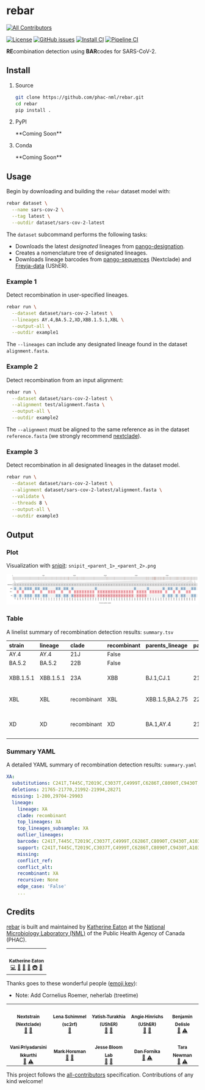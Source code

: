 # rebar

<!-- ALL-CONTRIBUTORS-BADGE:START - Do not remove or modify this section -->
[![All Contributors](https://img.shields.io/badge/all_contributors-10-orange.svg?style=flat-square)](#contributors-)
<!-- ALL-CONTRIBUTORS-BADGE:END -->

[![License](https://img.shields.io/badge/License-Apache_2.0-blue.svg)](https://github.com/phac-nml/rebar/blob/master/LICENSE)
[![GitHub issues](https://img.shields.io/github/issues/phac-nml/rebar.svg)](https://github.com/phac-nml/rebar/issues)
[![Install CI](https://github.com/phac-nml/rebar/actions/workflows/install.yaml/badge.svg)](https://github.com/phac-nml/rebar/actions/workflows/install.yaml)
[![Pipeline CI](https://github.com/phac-nml/rebar/actions/workflows/pipeline.yaml/badge.svg)](https://github.com/phac-nml/rebar/actions/workflows/pipeline.yaml)

**RE**combination detection using **BAR**codes for SARS-CoV-2.

## Install

1. Source

    ```bash
    git clone https://github.com/phac-nml/rebar.git
    cd rebar
    pip install .
    ```

1. PyPI

    \*\*Coming Soon\*\*

1. Conda

    \*\*Coming Soon\*\*

## Usage

Begin by downloading and building the `rebar` dataset model with:

```bash
rebar dataset \
  --name sars-cov-2 \
  --tag latest \
  --outdir dataset/sars-cov-2-latest
```

The `dataset` subcommand performs the following tasks:

- Downloads the latest _designated_ lineages from [pango-designation](https://github.com/cov-lineages/pango-designation).
- Creates a nomenclature tree of designated lineages.
- Downloads lineage barcodes from [pango-sequences](https://github.com/corneliusroemer/pango-sequences) (Nextclade) and [Freyja-data](https://github.com/andersen-lab/Freyja-data) (UShER).

### Example 1

Detect recombination in user-specified lineages.

```bash
rebar run \
  --dataset dataset/sars-cov-2-latest \
  --lineages AY.4,BA.5.2,XD,XBB.1.5.1,XBL \
  --output-all \
  --outdir example1
```

The `--lineages` can include any designated lineage found in the dataset `alignment.fasta`.

### Example 2

Detect recombination from an input alignment:

```bash
rebar run \
  --dataset dataset/sars-cov-2-latest \
  --alignment test/alignment.fasta \
  --output-all \
  --outdir example2
```

The `--alignment` must be aligned to the same reference as in the dataset `reference.fasta` (we strongly recommend [nextclade](https://github.com/nextstrain/nextclade)).

### Example 3

Detect recombination in all designated lineages in the dataset model.

```bash
rebar run \
  --dataset dataset/sars-cov-2-latest \
  --alignment dataset/sars-cov-2-latest/alignment.fasta \
  --validate \
  --threads 8 \
  --output-all \
  --outdir example3
```

## Output

### Plot

Visualization with [snipit](https://github.com/aineniamh/snipit): `snipit_<parent_1>_<parent_2>.png`

![snipit_XD](images/snipit_XD.png)

### Table

A linelist summary of recombination detection results: `summary.tsv`

|strain   |lineage  |clade      |recombinant|parents_lineage|parents_clade|breakpoints            |regions                                            |
|:--------|:--------|:----------|:----------|:--------------|:------------|:----------------------|:--------------------------------------------------|
|AY.4     |AY.4     |21J        |False      |               |             |                       |                                                   |
|BA.5.2   |BA.5.2   |22B        |False      |               |             |                       |                                                   |
|XBB.1.5.1|XBB.1.5.1|23A        |XBB        |BJ.1,CJ.1      |21L,22D      |22897:22941            |261-22896\|BJ.1,22942-29118\|CJ.1                  |
|XBL      |XBL      |recombinant|XBL        |XBB.1.5,BA.2.75|22F,22D      |5184:16341             |3796-5183\|BA.2.75,16342-27915\|XBB.1.5            |
|XD       |XD       |recombinant|XD         |BA.1,AY.4      |21K,21J      |21988:22577,25470:25583|210-21987\|AY.4,22578-25469\|BA.1,25584-29402\|AY.4|

### Summary YAML

A detailed YAML summary of recombination detection results: `summary.yaml`

```yaml
XA:
  substitutions: C241T,T445C,T2019C,C3037T,C4999T,C6286T,C8090T,C9430T,A10323G,C13945T,C14408T,G20410A,G21255C,A23063T,C23208T,C23271A,A23403G,C23604A,C23709T,T24506G,G2491
  deletions: 21765-21770,21992-21994,28271
  missing: 1-200,29704-29903
  lineage:
    lineage: XA
    clade: recombinant
    top_lineages: XA
    top_lineages_subsample: XA
    outlier_lineages:
    barcode: C241T,T445C,T2019C,C3037T,C4999T,C6286T,C8090T,C9430T,A10323G,C13945T,C14408T,G20410A,G21255C,A23063T,C23208T,C23271A,A23403G,C23604A,C23709T,T24506G,G24914C,G
    support: C241T,T445C,T2019C,C3037T,C4999T,C6286T,C8090T,C9430T,A10323G,C13945T,C14408T,G20410A,G21255C,A23063T,C23208T,C23271A,A23403G,C23604A,C23709T,T24506G,G24914C,G
    missing:
    conflict_ref:
    conflict_alt:
    recombinant: XA
    recursive: None
    edge_case: 'False'
    ...  
```

## Credits

[rebar](https://github.com/phac-nml/rebar) is built and maintained by [Katherine Eaton](https://ktmeaton.github.io/) at the [National Microbiology Laboratory (NML)](https://github.com/phac-nml) of the Public Health Agency of Canada (PHAC).

<table>
  <tr>
    <td align="center"><a href="https://ktmeaton.github.io"><img src="https://s.gravatar.com/avatar/0b9dc28b3e64b59f5ce01e809d214a4e?s=80" width="100px;" alt=""/><br /><sub><b>Katherine Eaton</b></sub></a><br /><a href="https://github.com/phac-nml/rebar/commits?author=ktmeaton" title="Code">💻</a> <a href="https://github.com/phac-nml/rebar/commits?author=ktmeaton" title="Documentation">📖</a> <a href="#design-ktmeaton" title="Design">🎨</a> <a href="#ideas-ktmeaton" title="Ideas, Planning, & Feedback">🤔</a> <a href="#infra-ktmeaton" title="Infrastructure (Hosting, Build-Tools, etc)">🚇</a> <a href="#maintenance-ktmeaton" title="Maintenance">🚧</a></td>
  </tr>
</table>

Thanks goes to these wonderful people ([emoji key](https://allcontributors.org/docs/en/emoji-key)):

- Note: Add Cornelius Roemer, neherlab (treetime)

<!-- ALL-CONTRIBUTORS-LIST:START - Do not remove or modify this section -->
<!-- prettier-ignore-start -->
<!-- markdownlint-disable -->
<table>
  <tr>
    <td align="center"><a href="https://github.com/nextstrain/nextclade"><img src="https://avatars.githubusercontent.com/u/22159334?v=4?s=100" width="100px;" alt=""/><br /><sub><b>Nextstrain (Nextclade)</b></sub></a><br /><a href="#data-nextstrain" title="Data">🔣</a> <a href="#plugin-nextstrain" title="Plugin/utility libraries">🔌</a></td>
    <td align="center"><a href="https://github.com/lenaschimmel/sc2rf"><img src="https://avatars.githubusercontent.com/u/1325019?v=4?s=100" width="100px;" alt=""/><br /><sub><b>Lena Schimmel (sc2rf)</b></sub></a><br /><a href="#plugin-lenaschimmel" title="Plugin/utility libraries">🔌</a></td>
    <td align="center"><a href="https://github.com/yatisht/usher"><img src="https://avatars.githubusercontent.com/u/34664884?v=4?s=100" width="100px;" alt=""/><br /><sub><b>Yatish Turakhia (UShER)</b></sub></a><br /><a href="#data-yatisht" title="Data">🔣</a> <a href="#plugin-yatisht" title="Plugin/utility libraries">🔌</a></td>
    <td align="center"><a href="https://github.com/yatisht/usher"><img src="https://avatars.githubusercontent.com/u/186983?v=4?s=100" width="100px;" alt=""/><br /><sub><b>Angie Hinrichs (UShER)</b></sub></a><br /><a href="#data-AngieHinrichs" title="Data">🔣</a> <a href="#plugin-AngieHinrichs" title="Plugin/utility libraries">🔌</a></td>
    <td align="center"><a href="https://www.inspq.qc.ca/en/auteurs/2629/all"><img src="https://i1.rgstatic.net/ii/profile.image/278724097396748-1443464411327_Q128/Benjamin-Delisle.jpg?s=100" width="100px;" alt=""/><br /><sub><b>Benjamin Delisle</b></sub></a><br /><a href="https://github.com/phac-nml/rebar/issues?q=author%3Abenjamindeslisle" title="Bug reports">🐛</a> <a href="https://github.com/phac-nml/rebar/commits?author=benjamindeslisle" title="Tests">⚠️</a></td>
  </tr>
  <tr>
    <td align="center"><a href="https://ca.linkedin.com/in/dr-vani-priyadarsini-ikkurti-4a2ab676"><img src="https://media-exp1.licdn.com/dms/image/C5603AQHaG8Xx4QLXSQ/profile-displayphoto-shrink_200_200/0/1569339145568?e=2147483647&v=beta&t=3WrvCciW-x8J3Aw4JHGrWOpuqiikrrGV2KsDaISnHIw" width="100px;" alt=""/><br /><sub><b>Vani Priyadarsini Ikkurthi</b></sub></a><br /><a href="https://github.com/phac-nml/rebar/issues?q=author%3Avanipriyadarsiniikkurthi" title="Bug reports">🐛</a> <a href="https://github.com/phac-nml/rebar/commits?author=vanipriyadarsiniikkurthi" title="Tests">⚠️</a></td>
    <td align="center"><a href="https://ca.linkedin.com/in/mark-horsman-52a14740"><img src="https://ui-avatars.com/api/?name=Mark+Horsman?s=100" width="100px;" alt=""/><br /><sub><b>Mark Horsman</b></sub></a><br /><a href="#ideas-markhorsman" title="Ideas, Planning, & Feedback">🤔</a> <a href="#design-markhorsman" title="Design">🎨</a></td>
    <td align="center"><a href="https://github.com/jbloomlab"><img src="https://avatars.githubusercontent.com/u/17679492?s=200&v=4?s=100" width="100px;" alt=""/><br /><sub><b>Jesse Bloom Lab</b></sub></a><br /><a href="#data-jbloomlab" title="Data">🔣</a> <a href="#plugin-jbloomlab" title="Plugin/utility libraries">🔌</a></td>
    <td align="center"><a href="https://github.com/dfornika"><img src="https://avatars.githubusercontent.com/u/145659?v=4?s=100" width="100px;" alt=""/><br /><sub><b>Dan Fornika</b></sub></a><br /><a href="#ideas-dfornika" title="Ideas, Planning, & Feedback">🤔</a> <a href="https://github.com/phac-nml/rebar/commits?author=dfornika" title="Tests">⚠️</a></td>
    <td align="center"><img src="https://ui-avatars.com/api/?name=Tara+Newman?s=100" width="100px;" alt=""/><br /><sub><b>Tara Newman</b></sub><br /><a href="#ideas-TaraNewman" title="Ideas, Planning, & Feedback">🤔</a> <a href="https://github.com/phac-nml/rebar/commits?author=TaraNewman" title="Tests">⚠️</a></td>
  </tr>
</table>

<!-- markdownlint-restore -->
<!-- prettier-ignore-end -->

<!-- ALL-CONTRIBUTORS-LIST:END -->

This project follows the [all-contributors](https://github.com/all-contributors/all-contributors) specification. Contributions of any kind welcome!
